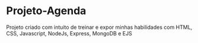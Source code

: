 # Projeto-Agenda
Projeto criado com intuito de treinar e expor minhas habilidades com HTML, CSS, Javascript, NodeJs, Express, MongoDB e EJS
